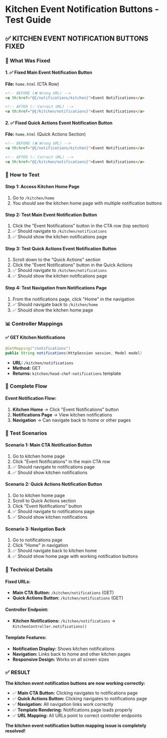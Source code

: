 # Kitchen Event Notification Buttons - Test Guide

## ✅ **KITCHEN EVENT NOTIFICATION BUTTONS FIXED**

### **🔧 What Was Fixed**

#### **1. ✅ Fixed Main Event Notification Button**
**File:** `home.html` (CTA Row)
```html
<!-- BEFORE (❌ Wrong URL) -->
<a th:href="@{/notifications/kitchen}">Event Notifications</a>

<!-- AFTER (✅ Correct URL) -->
<a th:href="@{/kitchen/notifications}">Event Notifications</a>
```

#### **2. ✅ Fixed Quick Actions Event Notification Button**
**File:** `home.html` (Quick Actions Section)
```html
<!-- BEFORE (❌ Wrong URL) -->
<a th:href="@{/notifications/kitchen}">Event Notifications</a>

<!-- AFTER (✅ Correct URL) -->
<a th:href="@{/kitchen/notifications}">Event Notifications</a>
```

### **🚀 How to Test**

#### **Step 1: Access Kitchen Home Page**
1. Go to `/kitchen/home`
2. You should see the kitchen home page with multiple notification buttons

#### **Step 2: Test Main Event Notification Button**
1. Click the "Event Notifications" button in the CTA row (top section)
2. ✅ Should navigate to `/kitchen/notifications`
3. ✅ Should show the kitchen notifications page

#### **Step 3: Test Quick Actions Event Notification Button**
1. Scroll down to the "Quick Actions" section
2. Click the "Event Notifications" button in the Quick Actions
3. ✅ Should navigate to `/kitchen/notifications`
4. ✅ Should show the kitchen notifications page

#### **Step 4: Test Navigation from Notifications Page**
1. From the notifications page, click "Home" in the navigation
2. ✅ Should navigate back to `/kitchen/home`
3. ✅ Should show the kitchen home page

### **📊 Controller Mappings**

#### **✅ GET Kitchen Notifications**
```java
@GetMapping("/notifications")
public String notifications(HttpSession session, Model model)
```
- **URL:** `/kitchen/notifications`
- **Method:** GET
- **Returns:** `kitchen/head-chef-notifications` template

### **🔄 Complete Flow**

#### **Event Notification Flow:**
1. **Kitchen Home** → Click "Event Notifications" button
2. **Notifications Page** → View kitchen notifications
3. **Navigation** → Can navigate back to home or other pages

### **🧪 Test Scenarios**

#### **Scenario 1: Main CTA Notification Button**
1. Go to kitchen home page
2. Click "Event Notifications" in the main CTA row
3. ✅ Should navigate to notifications page
4. ✅ Should show kitchen notifications

#### **Scenario 2: Quick Actions Notification Button**
1. Go to kitchen home page
2. Scroll to Quick Actions section
3. Click "Event Notifications" button
4. ✅ Should navigate to notifications page
5. ✅ Should show kitchen notifications

#### **Scenario 3: Navigation Back**
1. Go to notifications page
2. Click "Home" in navigation
3. ✅ Should navigate back to kitchen home
4. ✅ Should show home page with working notification buttons

### **🔧 Technical Details**

#### **Fixed URLs:**
- **Main CTA Button:** `/kitchen/notifications` (GET)
- **Quick Actions Button:** `/kitchen/notifications` (GET)

#### **Controller Endpoint:**
- **Kitchen Notifications:** `/kitchen/notifications` → `KitchenController.notifications()`

#### **Template Features:**
- **Notification Display:** Shows kitchen notifications
- **Navigation:** Links back to home and other kitchen pages
- **Responsive Design:** Works on all screen sizes

### **✅ RESULT**

**The kitchen event notification buttons are now working correctly:**

- ✅ **Main CTA Button:** Clicking navigates to notifications page
- ✅ **Quick Actions Button:** Clicking navigates to notifications page
- ✅ **Navigation:** All navigation links work correctly
- ✅ **Template Rendering:** Notifications page loads properly
- ✅ **URL Mapping:** All URLs point to correct controller endpoints

**The kitchen event notification button mapping issue is completely resolved!**

